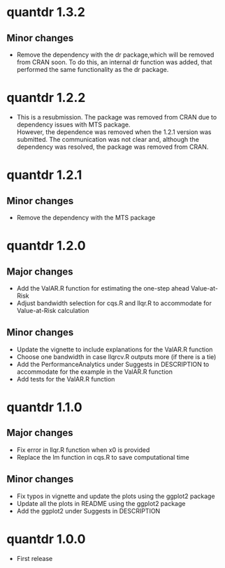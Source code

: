 # quantdr 1.3.2

## Minor changes

* Remove the dependency with the dr package,which will be removed from CRAN soon.  To do this, an internal dr function was added, that performed the same functionality as the dr package. 

# quantdr 1.2.2

* This is a resubmission.  The package was removed from CRAN due to dependency issues with MTS package.  
However, the dependence was removed when the 1.2.1 version was submitted.  The communication was not
clear and, although the dependency was resolved, the package was removed from CRAN.  

# quantdr 1.2.1

## Minor changes

* Remove the dependency with the MTS package

# quantdr 1.2.0

## Major changes

* Add the ValAR.R function for estimating the one-step ahead Value-at-Risk
* Adjust bandwidth selection for cqs.R and llqr.R to accommodate for Value-at-Risk calculation

## Minor changes

* Update the vignette to include explanations for the ValAR.R function
* Choose one bandwidth in case llqrcv.R outputs more (if there is a tie)
* Add the PerformanceAnalytics under Suggests in DESCRIPTION to accommodate for the example in the ValAR.R function
* Add tests for the ValAR.R function

# quantdr 1.1.0

## Major changes

* Fix error in llqr.R function when x0 is provided
* Replace the lm function in cqs.R to save computational time

## Minor changes

* Fix typos in vignette and update the plots using the ggplot2 package
* Update all the plots in README using the ggplot2 package
* Add the ggplot2 under Suggests in DESCRIPTION

# quantdr 1.0.0

* First release


